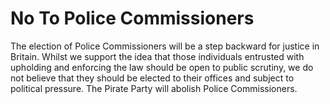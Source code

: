 No To Police Commissioners
==========================

The election of Police Commissioners will be a step backward for justice 
in Britain. Whilst we support the idea that those individuals entrusted 
with upholding and enforcing the law should be open to public scrutiny, 
we do not believe that they should be elected to their offices and 
subject to political pressure. The Pirate Party will abolish Police 
Commissioners.  

